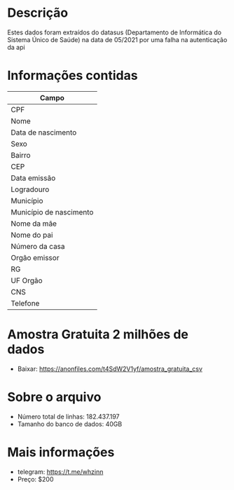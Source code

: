 

# Descrição 
Estes dados foram extraídos do datasus (Departamento de Informática do Sistema Único de Saúde)
na data de 05/2021 por uma falha na autenticação da api

# Informações contidas
| Campo |
| --- |
| CPF |
| Nome |
| Data de nascimento |
| Sexo |
| Bairro |
| CEP |
| Data emissão |
| Logradouro |
| Município | 
| Município de nascimento |
| Nome da mãe |
| Nome do pai | 
| Número da casa |
| Orgão emissor |
| RG |
| UF Orgão |
| CNS |
| Telefone |

# Amostra Gratuita 2 milhões de dados
* Baixar: https://anonfiles.com/t4SdW2V1yf/amostra_gratuita_csv
# Sobre o arquivo
* Número total de linhas: 182.437.197
* Tamanho do banco de dados: 40GB
# Mais informações 
* telegram: https://t.me/whzinn
* Preço: $200
